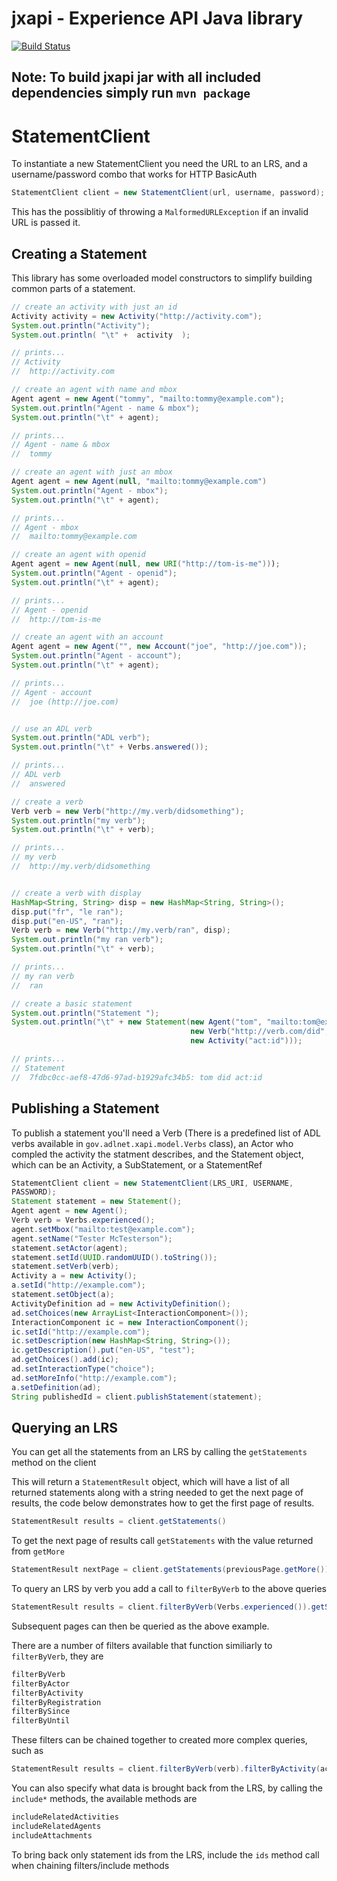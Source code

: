 jxapi - Experience API Java library
=====
[![Build Status](https://travis-ci.org/adlnet/jxapi.png?branch=master)](https://travis-ci.org/adlnet/jxapi)

## Note: To build jxapi jar with all included dependencies simply run `mvn package`

# StatementClient

To instantiate a new StatementClient you need the URL to an LRS, and a username/password combo that works for HTTP BasicAuth

```java
StatementClient client = new StatementClient(url, username, password);
```

This has the possiblitiy of throwing a ```MalformedURLException``` if an invalid URL is passed it.

## Creating a Statement

This library has some overloaded model constructors to simplify building common parts of a statement.  

```java
// create an activity with just an id
Activity activity = new Activity("http://activity.com");
System.out.println("Activity");
System.out.println( "\t" +  activity  );

// prints...
// Activity
//	http://activity.com

// create an agent with name and mbox
Agent agent = new Agent("tommy", "mailto:tommy@example.com");
System.out.println("Agent - name & mbox");
System.out.println("\t" + agent);

// prints...
// Agent - name & mbox
//	tommy

// create an agent with just an mbox
Agent agent = new Agent(null, "mailto:tommy@example.com")
System.out.println("Agent - mbox");
System.out.println("\t" + agent);

// prints...
// Agent - mbox
//	mailto:tommy@example.com

// create an agent with openid
Agent agent = new Agent(null, new URI("http://tom-is-me")));
System.out.println("Agent - openid");
System.out.println("\t" + agent);

// prints...
// Agent - openid
//	http://tom-is-me

// create an agent with an account
Agent agent = new Agent("", new Account("joe", "http://joe.com"));
System.out.println("Agent - account");
System.out.println("\t" + agent);

// prints...
// Agent - account
//	joe (http://joe.com)


// use an ADL verb
System.out.println("ADL verb");
System.out.println("\t" + Verbs.answered());

// prints...
// ADL verb
//	answered

// create a verb
Verb verb = new Verb("http://my.verb/didsomething");
System.out.println("my verb");
System.out.println("\t" + verb);

// prints...
// my verb
//	http://my.verb/didsomething


// create a verb with display 
HashMap<String, String> disp = new HashMap<String, String>();
disp.put("fr", "le ran");
disp.put("en-US", "ran");
Verb verb = new Verb("http://my.verb/ran", disp);
System.out.println("my ran verb");
System.out.println("\t" + verb);

// prints...
// my ran verb
//	ran

// create a basic statement
System.out.println("Statement ");
System.out.println("\t" + new Statement(new Agent("tom", "mailto:tom@example.com"), 
                                        new Verb("http://verb.com/did", getVerbDisp()),
                                        new Activity("act:id")));

// prints...
// Statement 
//	7fdbc0cc-aef8-47d6-97ad-b1929afc34b5: tom did act:id
```

## Publishing a Statement

To publish a statement you'll need a Verb (There is a predefined list of ADL verbs available in ```gov.adlnet.xapi.model.Verbs``` class), an Actor who compled the activity the statment describes, and the Statement object, which can be an Activity, a SubStatement, or a StatementRef

```java
StatementClient client = new StatementClient(LRS_URI, USERNAME,
PASSWORD);
Statement statement = new Statement();
Agent agent = new Agent();
Verb verb = Verbs.experienced();
agent.setMbox("mailto:test@example.com");
agent.setName("Tester McTesterson");
statement.setActor(agent);
statement.setId(UUID.randomUUID().toString());
statement.setVerb(verb);
Activity a = new Activity();
a.setId("http://example.com");
statement.setObject(a);
ActivityDefinition ad = new ActivityDefinition();
ad.setChoices(new ArrayList<InteractionComponent>());
InteractionComponent ic = new InteractionComponent();
ic.setId("http://example.com");
ic.setDescription(new HashMap<String, String>());
ic.getDescription().put("en-US", "test");
ad.getChoices().add(ic);
ad.setInteractionType("choice");
ad.setMoreInfo("http://example.com");
a.setDefinition(ad);
String publishedId = client.publishStatement(statement);
```

## Querying an LRS

You can get all the statements from an LRS by calling the ```getStatements``` method on the client

This will return a ```StatementResult``` object, which will have a list of all returned statements along with a string needed to get the next page of results, the code below demonstrates how to get the first page of results.

```java
StatementResult results = client.getStatements()
```

To get the next page of results call ```getStatements``` with the value returned from ```getMore```

```java
StatementResult nextPage = client.getStatements(previousPage.getMore());
```

To query an LRS by verb you add a call to ```filterByVerb``` to the above queries

```java
StatementResult results = client.filterByVerb(Verbs.experienced()).getStatements();
```

Subsequent pages can then be queried as the above example.

There are a number of filters available that function similiarly to ```filterByVerb```, they are

```java
filterByVerb
filterByActor
filterByActivity
filterByRegistration
filterBySince
filterByUntil
```
These filters can be chained together to created more complex queries, such as

```java
StatementResult results = client.filterByVerb(verb).filterByActivity(activity).getStatements();
```

You can also specify what data is brought back from the LRS, by calling the ```include*``` methods, the available methods are

```java
includeRelatedActivities
includeRelatedAgents
includeAttachments
```

To bring back only statement ids from the LRS, include the ```ids``` method call when chaining filters/include methods

